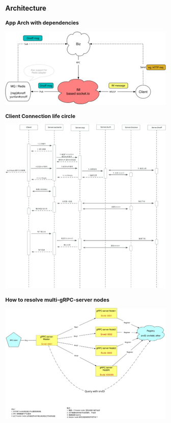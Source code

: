 ## Architecture

### App Arch with dependencies

<img src="../images/arch-0.svg?sanitize=true">

### Client Connection life circle

<img src="../images/client-conn-life.svg?sanitize=true">

### How to resolve multi-gRPC-server nodes

<img src="../images/multi-gRPC-server-node.svg?sanitize=true">